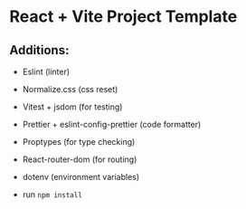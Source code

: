 # React + Vite Project Template

## Additions:

- Eslint (linter)

- Normalize.css (css reset)

- Vitest + jsdom (for testing)

- Prettier + eslint-config-prettier (code formatter)

- Proptypes (for type checking)

- React-router-dom (for routing)

- dotenv (environment variables)

- run `npm install`
